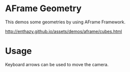 # AFrame Geometry

This demos some geometries by using AFrame Framework.

http://enthazy.github.io/assets/demos/aframe/cubes.html

# Usage 
Keyboard arrows can be used to move the camera.
